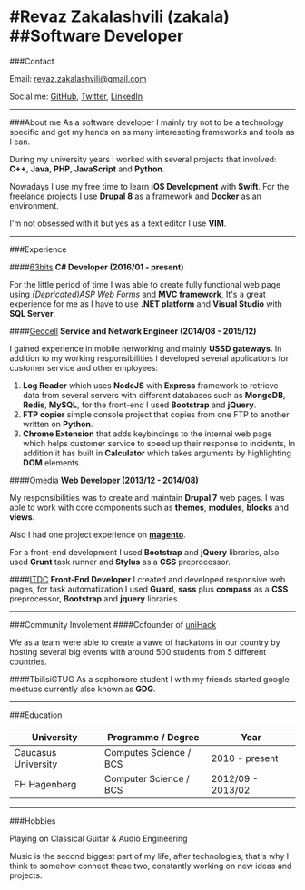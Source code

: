 #Revaz Zakalashvili (zakala)
##Software Developer
====
###Contact

Email: <revaz.zakalashvili@gmail.com>

Social me: [GitHub](https://github.com/revazi), [Twitter](https://twitter.com/rzakala), [LinkedIn](https://www.linkedin.com/in/revazi)

---
###About me
As a software developer I mainly try not to be a technology specific and get my hands on as many intereseting frameworks and tools as I can. 

During my university years I worked with several projects that involved: **C++**, **Java**, **PHP**, **JavaScript** and **Python**.

Nowadays I use my free time to learn **iOS Development** with **Swift**. For the freelance projects I use **Drupal 8** as a framework and **Docker** as an environment.

I'm not obsessed with it but yes as a text editor I use **VIM**.



----
###Experience

####[63bits](http://63bits.com)
**C# Developer (2016/01 - present)**

For the little period of time I was able to create fully functional web page using _(Depricated)ASP Web Forms_ and **MVC framework**, It's a great experience for me as I have to use **.NET platform** and **Visual Studio** with **SQL Server**.

####[Geocell](http://geocell.ge) 
**Service and Network Engineer (2014/08 - 2015/12)**

I gained experience in mobile networking and mainly **USSD gateways**. In addition to my working responsibilities I developed several applications for customer service and other employees:

1.	**Log Reader** which uses **NodeJS** with **Express** framework to retrieve data from several servers with different databases such as **MongoDB**, **Redis**, **MySQL**, for the front-end I used **Bootstrap** and **jQuery**.
2.	**FTP copier** simple console project that copies from one FTP to another written on **Python**.
3.	**Chrome Extension** that adds keybindings to the internal web page which helps customer service to speed up their response to incidents, In addition it has built in **Calculator** which takes arguments by highlighting **DOM** elements.


####[Omedia](http://omedia.ge)
**Web Developer (2013/12 - 2014/08)**

My responsibilities was to create and maintain **Drupal 7** web pages. I was able to work with core components such as **themes**, **modules**, **blocks** and **views**.

Also I had one project experience on **[magento](https://magento.com)**.

For a front-end development I used **Bootstrap** and **jQuery** libraries, also used **Grunt** task runner and **Stylus** as a **CSS** preprocessor.

	
####[ITDC](http://itdc.ge)
**Front-End Developer**
I created and developed responsive web pages, for task automatization I used **Guard**, **sass** plus  **compass** as a **CSS** preprocessor, **Bootstrap** and **jquery** libraries.

----
###Community Involement
####Cofounder of [uniHack](http://unihack.io)

We as a team were able to create a vawe of hackatons in our country by hosting several big events with around 500 students from 5 different countries.

####TbilisiGTUG
As a sophomore student I with my friends started google meetups currently also known as **GDG**.

----
###Education


University | Programme / Degree| Year
------------ | ------------- | ------------
Caucasus University | Computes Science / BCS | 2010 - present
FH Hagenberg | Computer Science / BCS  | 2012/09 - 2013/02

----
###Hobbies

Playing on Classical Guitar & Audio Engineering

Music is the second biggest part of my life, after technologies, that's why I think to somehow connect these two, constantly working on new ideas and projects.


